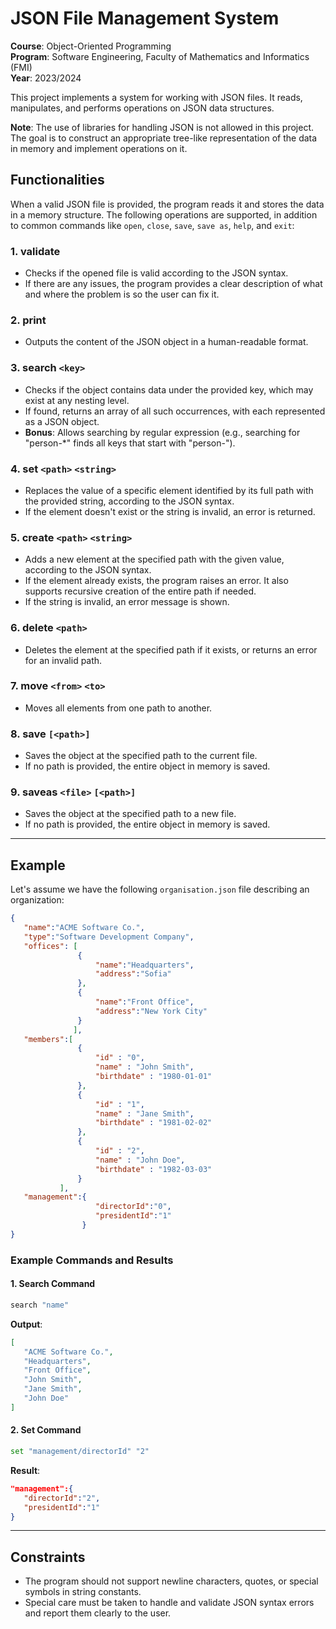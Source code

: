 
# JSON File Management System

**Course**: Object-Oriented Programming  
**Program**: Software Engineering, Faculty of Mathematics and Informatics (FMI)  
**Year**: 2023/2024  

This project implements a system for working with JSON files. It reads, manipulates, and performs operations on JSON data structures. 

**Note**: The use of libraries for handling JSON is not allowed in this project. The goal is to construct an appropriate tree-like representation of the data in memory and implement operations on it.

## Functionalities

When a valid JSON file is provided, the program reads it and stores the data in a memory structure. The following operations are supported, in addition to common commands like `open`, `close`, `save`, `save as`, `help`, and `exit`:

### 1. **validate**
- Checks if the opened file is valid according to the JSON syntax.
- If there are any issues, the program provides a clear description of what and where the problem is so the user can fix it.

### 2. **print**
- Outputs the content of the JSON object in a human-readable format.

### 3. **search `<key>`**
- Checks if the object contains data under the provided key, which may exist at any nesting level.
- If found, returns an array of all such occurrences, with each represented as a JSON object.
- **Bonus**: Allows searching by regular expression (e.g., searching for "person-*" finds all keys that start with "person-").

### 4. **set `<path>` `<string>`**
- Replaces the value of a specific element identified by its full path with the provided string, according to the JSON syntax.
- If the element doesn't exist or the string is invalid, an error is returned.

### 5. **create `<path>` `<string>`**
- Adds a new element at the specified path with the given value, according to the JSON syntax.
- If the element already exists, the program raises an error. It also supports recursive creation of the entire path if needed.
- If the string is invalid, an error message is shown.

### 6. **delete `<path>`**
- Deletes the element at the specified path if it exists, or returns an error for an invalid path.

### 7. **move `<from>` `<to>`**
- Moves all elements from one path to another.

### 8. **save `[<path>]`**
- Saves the object at the specified path to the current file.
- If no path is provided, the entire object in memory is saved.

### 9. **saveas `<file>` `[<path>]`**
- Saves the object at the specified path to a new file.
- If no path is provided, the entire object in memory is saved.

---

## Example

Let's assume we have the following `organisation.json` file describing an organization:

```json
{
   "name":"ACME Software Co.",
   "type":"Software Development Company",
   "offices": [
               {
                   "name":"Headquarters",
                   "address":"Sofia"
               },
               {
                   "name":"Front Office",
                   "address":"New York City"
               }
              ],
   "members":[
               {   
                   "id" : "0",
                   "name" : "John Smith",
                   "birthdate" : "1980-01-01"
               },
               {
                   "id" : "1",
                   "name" : "Jane Smith",
                   "birthdate" : "1981-02-02"
               },
               {
                   "id" : "2",
                   "name" : "John Doe",
                   "birthdate" : "1982-03-03"
               }
           ],
   "management":{
                   "directorId":"0",
                   "presidentId":"1"
                }
}
```

### Example Commands and Results

#### 1. **Search Command**

```bash
search "name"
```

**Output**:
```json
[
   "ACME Software Co.",
   "Headquarters",
   "Front Office",
   "John Smith",
   "Jane Smith",
   "John Doe"
]
```

#### 2. **Set Command**

```bash
set "management/directorId" "2"
```

**Result**:
```json
"management":{
   "directorId":"2",
   "presidentId":"1"
}
```

---

## Constraints
- The program should not support newline characters, quotes, or special symbols in string constants.
- Special care must be taken to handle and validate JSON syntax errors and report them clearly to the user.

